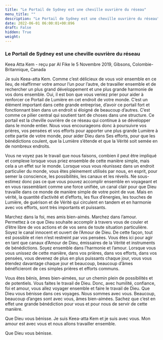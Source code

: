 ```yaml
---
title: "Le Portail de Sydney est une cheville ouvrière du réseau"
menu_title: ""
description: "Le Portail de Sydney est une cheville ouvrière du réseau"
date: 2022-06-01 06:00:01+00:896
draft: False
hidden: True
weight:
---
```

### Le Portail de Sydney est une cheville ouvrière du réseau

Keea Atta Kem - reçu par Al Fike le 5 Novembre 2019, Gibsons, Colombie-Britannique, Canada

Je suis Keea-atta Kem. Comme c’est délicieux de vous voir ensemble en ce lieu, de réaffirmer votre amour l’un pour l’autre, de travailler ensemble et de rechercher un plus grand développement et une plus grande harmonie de vos dons ensemble. Oui, il est bon que vous veniez prier pour aider à renforcer ce Portail de Lumière en cet endroit de votre monde. C’est un élément important dans cette grande entreprise, d’avoir ce portail fort et fonctionnant bien dans un endroit si éloigné de beaucoup d’autres. C’est comme ce pilier central qui soutient tant de choses dans une structure. Ce portail est la cheville ouvrière de ce réseau qui continue à se développer dans le monde entier. Nous vous encourageons donc à poursuivre vos prières, vos pensées et vos efforts pour apporter une plus grande Lumière à cette partie de votre monde, pour aider Dieu dans Ses efforts, pour que les bénédictions coulent, que la Lumière s’étende et que la Vérité soit semée en de nombreux endroits.

Vous ne voyez pas le travail que nous faisons, combien il peut être impliqué et complexe lorsque vous priez ensemble de cette manière simple, mais cela a un effet sur le monde. Lorsque vous vous réunissez dans un endroit particulier du monde, vous êtes pleinement utilisés par nous, en esprit, pour semer la conscience, les possibilités, les canaux et les réveils. Ne sous-estimez donc pas ce que vous pouvez accomplir ensemble en voyageant et en vous rassemblant comme une force unifiée, un canal clair pour que Dieu travaille dans ce monde de manière simple de votre point de vue. Mais en vérité, la quantité d’activité et d’efforts, les flux d’énergies, les touches de Lumière, de guérison et de Vérité qui circulent en tandem et en harmonie avec vos efforts, sont très importants et puissants.

Marchez dans la foi, mes amis bien-aimés. Marchez dans l’amour. Permettez à ce que Dieu souhaite accomplir à travers vous de couler et d’être libre de vos actions et de vos sens de toute situation particulière. Soyez le canal innocent et ouvert de l’Amour de Dieu. De cette façon, tout est possible et rien n’est restreint par vos pensées. Vous êtes ici pour agir en tant que canaux d’Amour de Dieu, émissaires de la Vérité et instruments de bénédictions. Soyez ensemble dans l’harmonie et l’amour. Lorsque vous vous unissez de cette manière, dans vos prières, dans vos efforts, dans vos pensées, vous devenez de plus en plus puissants chaque jour, vous vous étendez davantage chaque jour et beaucoup, beaucoup d’âmes bénéficieront de ces simples prières et efforts communs.

Vous êtes bénis, âmes bien-aimées, sur un chemin plein de possibilités et de potentiels. Vous faites le travail de Dieu. Donc, avec humilité, confiance, foi et amour, vous allez voyager ensemble et faire le travail de Dieu. Que Dieu vous bénisse dans ces voyages. Nous sommes avec vous. Beaucoup, beaucoup d’anges sont avec vous, âmes bien-aimées. Sachez que c’est en effet une grande bénédiction pour vous et pour nous de servir de cette manière.

Que Dieu vous bénisse. Je suis Keea-atta Kem et je suis avec vous. Mon amour est avec vous et nous allons travailler ensemble.

Que Dieu vous bénisse.



